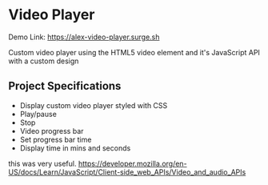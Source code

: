 # Video Player
Demo Link: https://alex-video-player.surge.sh

Custom video player using the HTML5 video element and it's JavaScript API with a custom design


## Project Specifications

* Display custom video player styled with CSS
* Play/pause
* Stop
* Video progress bar
* Set progress bar time
* Display time in mins and seconds

this was very useful.
https://developer.mozilla.org/en-US/docs/Learn/JavaScript/Client-side_web_APIs/Video_and_audio_APIs